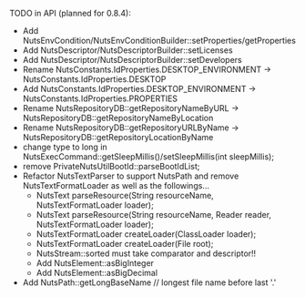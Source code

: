 TODO in API (planned for 0.8.4):
+ Add NutsEnvCondition/NutsEnvConditionBuilder::setProperties/getProperties
+ Add NutsDescriptor/NutsDescriptorBuilder::setLicenses
+ Add NutsDescriptor/NutsDescriptorBuilder::setDevelopers
+ Rename NutsConstants.IdProperties.DESKTOP_ENVIRONMENT -> NutsConstants.IdProperties.DESKTOP
+ Add NutsConstants.IdProperties.DESKTOP_ENVIRONMENT -> NutsConstants.IdProperties.PROPERTIES
+ Rename NutsRepositoryDB::getRepositoryNameByURL -> NutsRepositoryDB::getRepositoryNameByLocation
+ Rename NutsRepositoryDB::getRepositoryURLByName -> NutsRepositoryDB::getRepositoryLocationByName
+ change type to long in NutsExecCommand::getSleepMillis()/setSleepMillis(int sleepMillis);
+ remove PrivateNutsUtilBootId::parseBootIdList;
+ Refactor NutsTextParser to support NutsPath and remove NutsTextFormatLoader as well as the followings...
   + NutsText parseResource(String resourceName, NutsTextFormatLoader loader);
   + NutsText parseResource(String resourceName, Reader reader, NutsTextFormatLoader loader);
   + NutsTextFormatLoader createLoader(ClassLoader loader);
   + NutsTextFormatLoader createLoader(File root);
   + NutsStream::sorted must take comparator and descriptor!!
   + Add NutsElement::asBigInteger 
   + Add NutsElement::asBigDecimal 
+ Add NutsPath::getLongBaseName // longest file name before last '.'